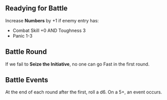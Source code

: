 
## Readying for Battle

Increase **Numbers** by +1 if enemy entry has:

- Combat Skill +0 AND Toughness 3
- Panic 1-3

## Battle Round

If we fail to **Seize the Initiative**, no one can go Fast in the first round.

## Battle Events

At the end of each round after the first, roll a d6. On a 5+, an event occurs.




